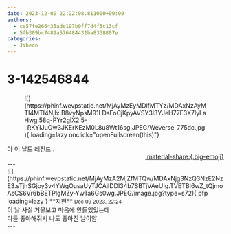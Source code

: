 ```yaml
---
date: 2023-12-09 22:22:08.811000+09:00
authors:
  - ce57fe266435ade197b0ff7d4f5c13cf
  - 5fb309bc7489a576484431ba8338807e
categories:
  - Jiheon
---
```


# 3-142546844

<div class="post-container" markdown="1">
<div class="content-container md-sidebar__scrollwrap" markdown="1">


<figure markdown="1">
![](https://phinf.wevpstatic.net/MjAyMzEyMDlfMTYz/MDAxNzAyMTI4MTI4NjIx.B8vyNpsM91LDsFoCjKpyAVSY3l3YJeH77F3X7lyLaHwg.58q-PYr2giX2I5-_RKYIJuOw3JKErKEzM0L8u8Wt16sg.JPEG/Weverse_775dc.jpg){ loading=lazy onclick="openFullscreen(this)"}
</figure>
아 이 날도 레전드..

</div>
</div>

<div style="text-align: right;" markdown="1">
<a href="https://weverse.io/fromis9/fanpost/3-142546844" style="text-align: right;">:material-share:{.big-emoji}</a>
</div>
---

<div class="comments-container md-sidebar__scrollwrap" markdown="1">
<div class="comment" markdown="1">
<div class='id-container' markdown="1">
![](https://phinf.wevpstatic.net/MjAyMzA2MjZfMTQw/MDAxNjg3NzQ3NzE2NzE3.sTjhSGjoy3v4YWgOusaUyTJCAiIDDI34b7SBTjVAeUIg.TVETBI6wZ_tQjmoAsCS6Vr6bBETPlgMZy-YwTa6Gs0wg.JPEG/image.jpg?type=s72){ pfp loading=lazy }
**<span class="artist">지헌</span>** <small>Dec 09 2023, 22:24</small><br>
</div>
<div class='comment-body' markdown="1">
이 날 사실 거울보고 마음에 안들었었는데<br>다들 좋아해줘서 나도 좋아진 날이얌
</div>
</div>
</div>
---
